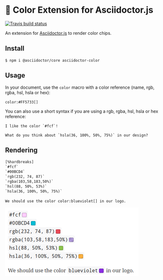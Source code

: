 # :art: Color Extension for Asciidoctor.js

[![Travis build status](https://img.shields.io/travis/Mogztter/asciidoctor-color/master.svg)](https://travis-ci.org/Mogztter/asciidoctor-color)

An extension for [Asciidoctor.js](https://github.com/asciidoctor/asciidoctor.js) to render color chips.

## Install

    $ npm i @asciidoctor/core asciidoctor-color

## Usage

In your document, use the `color` macro with a color reference (name, rgb, rgba, hsl, hsla or hex):

```
color:#FF5733[]
```

You can also use a short syntax if you are using a rgb, rgba, hsl, hsla or hex reference:

```
I like the color `#fcf`!
```

```
What do you think about `hsla(36, 100%, 50%, 75%)` in our design?
```

## Rendering

```adoc
[%hardbreaks]
`#fcf`
`#00BCD4`
`rgb(232, 74, 87)`
`rgba(103,58,183,50%)`
`hsl(88, 50%, 53%)`
`hsla(36, 100%, 50%, 75%)`

We should use the color color:blueviolet[] in our logo.
```

![](rendering.png)
